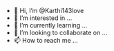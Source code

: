 - 👋 Hi, I’m @Karthi143love
- 👀 I’m interested in ...
- 🌱 I’m currently learning ...
- 💞️ I’m looking to collaborate on ...
- 📫 How to reach me ...

<!---
Karthi143love/Karthi143love is a ✨ special ✨ repository because its `README.md` (this file) appears on your GitHub profile.
You can click the Preview link to take a look at your changes.
--->
